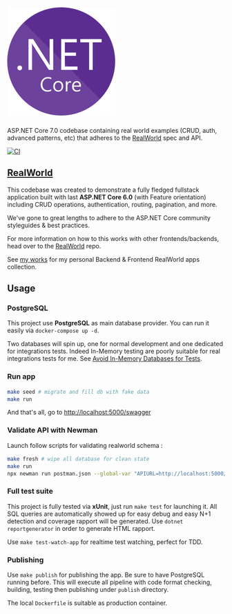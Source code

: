 # ![RealWorld Example App](logo.png)

ASP.NET Core 7.0 codebase containing real world examples (CRUD, auth, advanced patterns, etc) that adheres to the [RealWorld](https://github.com/gothinkster/realworld-example-apps) spec and API.

[![CI](https://concourse.okami101.io/api/v1/teams/main/pipelines/conduit-aspnet-core/badge)](https://concourse.okami101.io/teams/main/pipelines/conduit-aspnet-core)

## [RealWorld](https://github.com/gothinkster/realworld)

This codebase was created to demonstrate a fully fledged fullstack application built with last **ASP.NET Core 6.0** (with Feature orientation) including CRUD operations, authentication, routing, pagination, and more.

We've gone to great lengths to adhere to the ASP.NET Core community styleguides & best practices.

For more information on how to this works with other frontends/backends, head over to the [RealWorld](https://github.com/gothinkster/realworld) repo.

See [my works](https://blog.okami101.io/works/) for my personal Backend & Frontend RealWorld apps collection.

## Usage

### PostgreSQL

This project use **PostgreSQL** as main database provider. You can run it easily via `docker-compose up -d`.

Two databases will spin up, one for normal development and one dedicated for integrations tests. Indeed In-Memory testing are poorly suitable for real integrations tests for me. See [Avoid In-Memory Databases for Tests](https://jimmybogard.com/avoid-in-memory-databases-for-tests/).

### Run app

```sh
make seed # migrate and fill db with fake data
make run
```

And that's all, go to <http://localhost:5000/swagger>

### Validate API with Newman

Launch follow scripts for validating realworld schema :

```sh
make fresh # wipe all database for clean state
make run
npx newman run postman.json --global-var "APIURL=http://localhost:5000/api" --global-var="USERNAME=johndoe" --global-var="EMAIL=john.doe@example.com" --global-var="PASSWORD=password"
```

### Full test suite

This project is fully tested via **xUnit**, just run `make test` for launching it. All SQL queries are automatically showed up for easy debug and easy N+1 detection and coverage rapport will be generated. Use `dotnet reportgenerator` in order to generate HTML rapport.

Use `make test-watch-app` for realtime test watching, perfect for TDD.

### Publishing

Use `make publish` for publishing the app. Be sure to have PostgreSQL running before. This will execute all pipeline with code format checking, building, testing then publishing under `publish` directory.

The local `Dockerfile` is suitable as production container.
